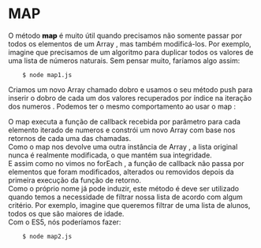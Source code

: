 # MAP 

<p>
    O método <span style='font-weight: 900;'>map</span> é muito útil quando precisamos não somente
    passar por todos os elementos de um Array , mas também
    modificá-los. Por exemplo, imagine que precisamos de um
    algoritmo para duplicar todos os valores de uma lista de números
    naturais. Sem pensar muito, faríamos algo assim:
</p>

```
    $ node map1.js
```

<p>
    Criamos um novo Array chamado dobro e usamos o seu
    método push para inserir o dobro de cada um dos valores
    recuperados por índice na iteração dos numeros . Podemos ter o
    mesmo comportamento ao usar o map :
<p>
<p>
    O map executa a função de callback recebida por parâmetro
    para cada elemento iterado de numeros e constrói um novo
    Array com base nos retornos de cada uma das chamadas. </br>Como o
    map nos devolve uma outra instância de Array , a lista original
    nunca é realmente modificada, o que mantém sua integridade.</br>
    E assim como no vimos no forEach , a função de callback
    não passa por elementos que foram modificados, alterados ou
    removidos depois da primeira execução da função de retorno.</br>
    Como o próprio nome já pode induzir, este método é deve ser
    utilizado quando temos a necessidade de filtrar nossa lista de acordo
    com algum critério. Por exemplo, imagine que queremos filtrar de
    uma lista de alunos, todos os que são maiores de idade.</br>Com o ES5,
    nós poderíamos fazer:
</p>

```
    $ node map2.js
```
